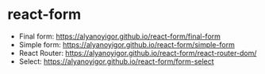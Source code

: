 # react-form
- Final form: https://alyanoyigor.github.io/react-form/final-form
- Simple form: https://alyanoyigor.github.io/react-form/simple-form
- React Router: https://alyanoyigor.github.io/react-form/react-router-dom/
- Select: https://alyanoyigor.github.io/react-form/form-select
